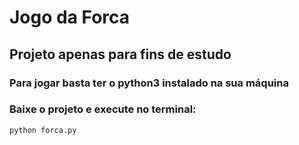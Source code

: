 # Jogo da Forca
## Projeto apenas para fins de estudo

### Para jogar basta ter o python3 instalado na sua máquina

### Baixe o projeto e execute no terminal:
```python forca.py```
